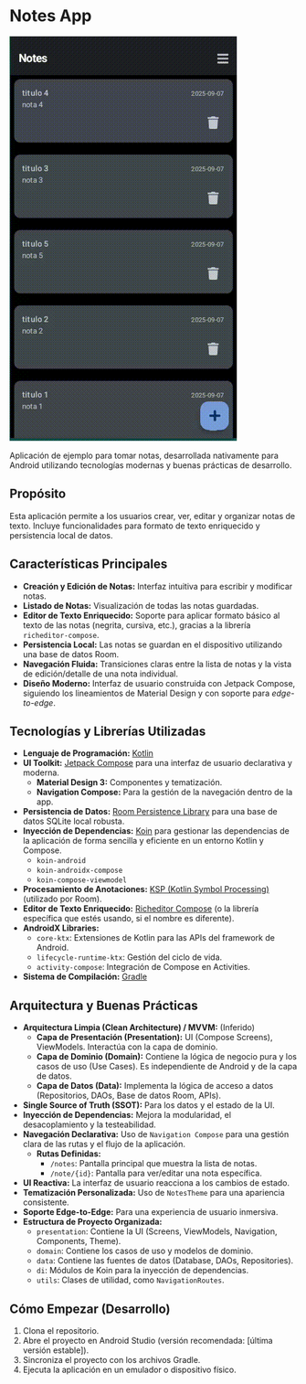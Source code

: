 # Notes App



![Notes App GIF](/docs/app_gif.gif)

Aplicación de ejemplo para tomar notas, desarrollada nativamente para Android utilizando tecnologías modernas y buenas prácticas de desarrollo.

## Propósito

Esta aplicación permite a los usuarios crear, ver, editar y organizar notas de texto. Incluye funcionalidades para formato de texto enriquecido y persistencia local de datos.

## Características Principales

*   **Creación y Edición de Notas:** Interfaz intuitiva para escribir y modificar notas.
*   **Listado de Notas:** Visualización de todas las notas guardadas.
*   **Editor de Texto Enriquecido:** Soporte para aplicar formato básico al texto de las notas (negrita, cursiva, etc.), gracias a la librería `richeditor-compose`.
*   **Persistencia Local:** Las notas se guardan en el dispositivo utilizando una base de datos Room.
*   **Navegación Fluida:** Transiciones claras entre la lista de notas y la vista de edición/detalle de una nota individual.
*   **Diseño Moderno:** Interfaz de usuario construida con Jetpack Compose, siguiendo los lineamientos de Material Design y con soporte para *edge-to-edge*.

## Tecnologías y Librerías Utilizadas

*   **Lenguaje de Programación:** [Kotlin](https://kotlinlang.org/)
*   **UI Toolkit:** [Jetpack Compose](https://developer.android.com/jetpack/compose) para una interfaz de usuario declarativa y moderna.
    *   **Material Design 3:** Componentes y tematización.
    *   **Navigation Compose:** Para la gestión de la navegación dentro de la app.
*   **Persistencia de Datos:** [Room Persistence Library](https://developer.android.com/training/data-storage/room) para una base de datos SQLite local robusta.
*   **Inyección de Dependencias:** [Koin](https://insert-koin.io/) para gestionar las dependencias de la aplicación de forma sencilla y eficiente en un entorno Kotlin y Compose.
    *   `koin-android`
    *   `koin-androidx-compose`
    *   `koin-compose-viewmodel`
*   **Procesamiento de Anotaciones:** [KSP (Kotlin Symbol Processing)](https://kotlinlang.org/docs/ksp-overview.html) (utilizado por Room).
*   **Editor de Texto Enriquecido:** [Richeditor Compose](https://github.com/onebone/richeditor-compose) (o la librería específica que estés usando, si el nombre es diferente).
*   **AndroidX Libraries:**
    *   `core-ktx`: Extensiones de Kotlin para las APIs del framework de Android.
    *   `lifecycle-runtime-ktx`: Gestión del ciclo de vida.
    *   `activity-compose`: Integración de Compose en Activities.
*   **Sistema de Compilación:** [Gradle](https://gradle.org/)

## Arquitectura y Buenas Prácticas

*   **Arquitectura Limpia (Clean Architecture) / MVVM:** (Inferido)
    *   **Capa de Presentación (Presentation):** UI (Compose Screens), ViewModels. Interactúa con la capa de dominio.
    *   **Capa de Dominio (Domain):** Contiene la lógica de negocio pura y los casos de uso (Use Cases). Es independiente de Android y de la capa de datos.
    *   **Capa de Datos (Data):** Implementa la lógica de acceso a datos (Repositorios, DAOs, Base de datos Room, APIs).
*   **Single Source of Truth (SSOT):** Para los datos y el estado de la UI.
*   **Inyección de Dependencias:** Mejora la modularidad, el desacoplamiento y la testeabilidad.
*   **Navegación Declarativa:** Uso de `Navigation Compose` para una gestión clara de las rutas y el flujo de la aplicación.
    *   **Rutas Definidas:**
        *   `/notes`: Pantalla principal que muestra la lista de notas.
        *   `/note/{id}`: Pantalla para ver/editar una nota específica.
*   **UI Reactiva:** La interfaz de usuario reacciona a los cambios de estado.
*   **Tematización Personalizada:** Uso de `NotesTheme` para una apariencia consistente.
*   **Soporte Edge-to-Edge:** Para una experiencia de usuario inmersiva.
*   **Estructura de Proyecto Organizada:**
    *   `presentation`: Contiene la UI (Screens, ViewModels, Navigation, Components, Theme).
    *   `domain`: Contiene los casos de uso y modelos de dominio.
    *   `data`: Contiene las fuentes de datos (Database, DAOs, Repositories).
    *   `di`: Módulos de Koin para la inyección de dependencias.
    *   `utils`: Clases de utilidad, como `NavigationRoutes`.

## Cómo Empezar (Desarrollo)

1.  Clona el repositorio.
2.  Abre el proyecto en Android Studio (versión recomendada: [última versión estable]).
3.  Sincroniza el proyecto con los archivos Gradle.
4.  Ejecuta la aplicación en un emulador o dispositivo físico.

